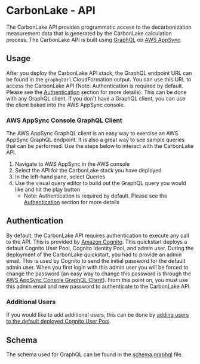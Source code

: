 # CarbonLake - API

The CarbonLake API provides programmatic access to the decarbonization measurement data that is generated by the CarbonLake calculation process. The CarbonLake API is built using [GraphQL](https://graphql.org/) on [AWS AppSync](https://aws.amazon.com/appsync/).

## Usage

After you deploy the CarbonLake API stack, the GraphQL endpoint URL can be found in the `graphqlUrl` CloudFormation output. You can use this URL to access the CarbonLake API (Note: Authentication is required by default. Please see the [Authentication](#Authentication) section for more details). This can be done with any GraphQL client. If you don't have a GraphQL client, you can use the client baked into the AWS AppSync console.

### AWS AppSync Console GraphQL Client

The AWS AppSync GraphQL client is an easy way to exercise an AWS AppSync GraphQL endpoint. It is also a great way to see sample queries that can be performed. Use the steps below to interact with the CarbonLake API.

1. Navigate to AWS AppSync in the AWS console
1. Select the API for the CarbonLake stack you have deployed
1. In the left-hand pane, select Queries
1. Use the visual query editor to build out the GraphQL query you would like and hit the play button
    - Note: Authentication is required by default. Please see the [Authentication](#Authentication) section for more details

## Authentication

By default, the CarbonLake API requires authentication to execute any call to the API. This is provided by [Amazon Cognito](https://aws.amazon.com/cognito/). This quickstart deploys a default Cognito User Pool, Cognito Identity Pool, and admin user. During the deployment of the CarbonLake quickstart, you had to provide an admin email. This is used by Cognito to send the initial password for the default admin user. When you first login with this admin user you will be forced to change the password (an easy way to change this password is through the [AWS AppSync Console GraphQL Client](#AWS-AppSync-Console-GraphQL-Client)). From this point on, you must use this admin email and new password to authenticate to the CarbonLake API.

### Additional Users

If you would like to add additional users, this can be done by [adding users to the default deployed Cognito User Pool](https://docs.aws.amazon.com/cognito/latest/developerguide/signing-up-users-in-your-app.html).

## Schema

The schema used for GraphQL can be found in the [schema.graphql](schema.graphql) file.